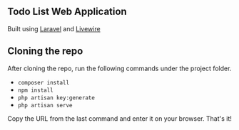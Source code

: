 ## Todo List Web Application  

Built using [Laravel](https://laravel.com/) and [Livewire](https://laravel-livewire.com/)  

## Cloning the repo  

After cloning the repo, run the following commands under the project folder.  
* `composer install`
* `npm install`
* `php artisan key:generate`
* `php artisan serve`  

Copy the URL from the last command and enter it on your browser. That's it!
